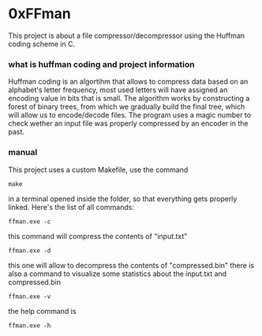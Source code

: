 # 0xFFman
This project is about a file compressor/decompressor using the Huffman coding scheme in C.

### what is huffman coding and project information
Huffman coding is an algortihm that allows to compress data based on an alphabet's letter frequency, most used letters will have assigned an encoding value in bits that is small. The algorithm works by constructing a forest of binary trees, from which we gradually build the final tree, which will allow us to encode/decode files.
The program uses a magic number to check wether an input file was properly compressed by an encoder in the past.

### manual
This project uses a custom Makefile, use the command
```
make
```
in a terminal opened inside the folder, so that everything gets properly linked.
Here's the list of all commands:
```
ffman.exe -c
```
this command will compress the contents of "input.txt"
```
ffman.exe -d
```
this one will allow to decompress the contents of "compressed.bin"
there is also a command to visualize some statistics about the input.txt and compressed.bin
```
ffman.exe -v
```
the help command is
```
ffman.exe -h
```
